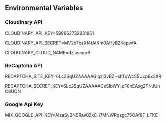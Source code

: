 <h2>Environmental Variables</h2>

<h3>Cloudinary API</h3>
<p>CLOUDINARY_API_KEY=599662732831961</p>
<p>CLOUDINARY_API_SECRET=MV2x7bzXf4tAtKm0AHyBZKepwfA</p>
<p>CLOUDINARY_CLOUD_NAME=dzjusemr6</p>

<h3>ReCaptcha API</h3>
<p>RECAPTCHA_SITE_KEY=6Lc2SqUZAAAAAGiqzj3vBZI-shTqWcS5Ucp6x3XR</p>
<p>RECAPTCHA_SECRET_KEY=6Lc2SqUZAAAAACeSIbWY_cF8nEAxg2TNJUnC8UQN</p>

<h3>Google Api Key</h3>
<p>MIX_GOOGLE_API_KEY=AIzaSyBN0Rav0Zx8_i7MNWRqzgc75OAf8F_LFKE</p>

